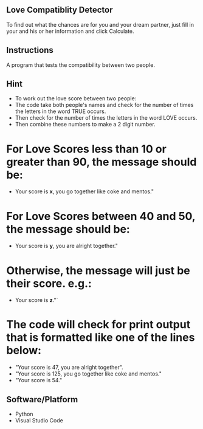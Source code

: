 ## Love Compatiblity Detector
To find out what the chances are for you and your dream partner, just fill in your and his or her information and click Calculate.
## Instructions
A program that tests the compatibility between two people.  
## Hint
* To work out the love score between two people:
* The code take both people's names and  check for the number of times the letters in the word TRUE occurs.
* Then check for the number of times the letters in the word LOVE occurs. 
* Then combine these numbers to make a 2 digit number. 
# For Love Scores **less than 10** or **greater than 90**, the message should be:
* Your score is **x**, you go together like coke and mentos." 
# For Love Scores **between 40** and **50**, the message should be:
* Your score is **y**, you are alright together."
# Otherwise, the message will just be their score. e.g.:
- Your score is **z**."`
# The  code will check for print output that is formatted like one of the lines below:
* "Your score is 47, you are alright together".
* "Your score is 125, you go together like coke and mentos."
* "Your score is 54."
## Software/Platform
* Python
* Visual Studio Code

